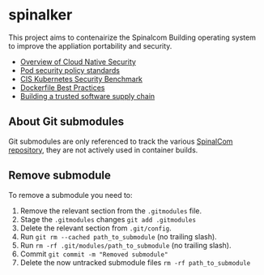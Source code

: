 # spinalker

This project aims to contenairize the Spinalcom Building operating system to improve the appliation portability and security.

* [Overview of Cloud Native Security](https://kubernetes.io/docs/concepts/security/overview/)
* [Pod security policy standards](https://kubernetes.io/docs/concepts/security/pod-security-standards/)
* [CIS Kubernetes Security Benchmark](https://www.cisecurity.org/benchmark/kubernetes/)
* [Dockerfile Best Practices](https://docs.docker.com/develop/develop-images/dockerfile_best-practices/)
* [Building a trusted software supply chain](https://cd.foundation/blog/2020/07/07/devsecops-building-a-trusted-software-supply-chain/)

## About Git submodules

Git submodules are only referenced to track the various [SpinalCom repository](https://github.com/spinalcom), they are not actively used in container builds.

## Remove submodule

To remove a submodule you need to:

1. Remove the relevant section from the `.gitmodules` file.
2. Stage the `.gitmodules` changes `git add .gitmodules`
3. Delete the relevant section from `.git/config`.
4. Run `git rm --cached path_to_submodule` (no trailing slash).
5. Run `rm -rf .git/modules/path_to_submodule` (no trailing slash).
6. Commit `git commit -m "Removed submodule"`
7. Delete the now untracked submodule files `rm -rf path_to_submodule`
